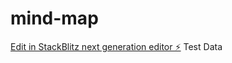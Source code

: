 # mind-map

[Edit in StackBlitz next generation editor ⚡️](https://stackblitz.com/~/github.com/surajmandal04/mind-map)
Test Data
